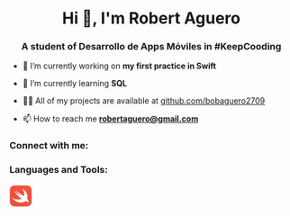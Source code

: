 <h1 align="center">Hi 👋, I'm Robert Aguero</h1>
<h3 align="center">A student of Desarrollo de Apps Móviles in #KeepCooding</h3>

- 🔭 I’m currently working on **my first practice in Swift**

- 🌱 I’m currently learning **SQL**

- 👨‍💻 All of my projects are available at [github.com/bobaguero2709](github.com/bobaguero2709)

- 📫 How to reach me **robertaguero@gmail.com**

<h3 align="left">Connect with me:</h3>
<p align="left">
</p>

<h3 align="left">Languages and Tools:</h3>
<p align="left"> <a href="https://developer.apple.com/swift/" target="_blank" rel="noreferrer"> <img src="https://raw.githubusercontent.com/devicons/devicon/master/icons/swift/swift-original.svg" alt="swift" width="40" height="40"/> </a> </p>
